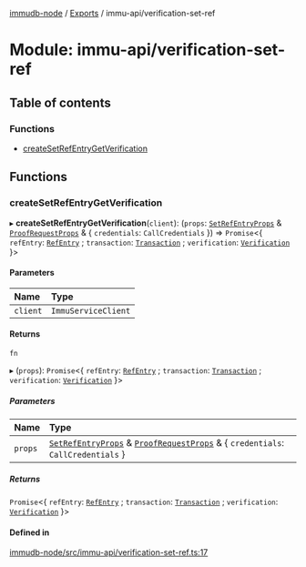 [immudb-node](../README.md) / [Exports](../modules.md) / immu-api/verification-set-ref

# Module: immu-api/verification-set-ref

## Table of contents

### Functions

- [createSetRefEntryGetVerification](immu_api_verification_set_ref.md#createsetrefentrygetverification)

## Functions

### createSetRefEntryGetVerification

▸ **createSetRefEntryGetVerification**(`client`): (`props`: [`SetRefEntryProps`](immu_api_set_ref_entry.md#setrefentryprops) & [`ProofRequestProps`](immu_api_verification_set_val.md#proofrequestprops) & { `credentials`: `CallCredentials`  }) => `Promise`<{ `refEntry`: [`RefEntry`](types_Entry.md#refentry) ; `transaction`: [`Transaction`](types_Transaction.md#transaction) ; `verification`: [`Verification`](types_Verification.md#verification)  }\>

#### Parameters

| Name | Type |
| :------ | :------ |
| `client` | `ImmuServiceClient` |

#### Returns

`fn`

▸ (`props`): `Promise`<{ `refEntry`: [`RefEntry`](types_Entry.md#refentry) ; `transaction`: [`Transaction`](types_Transaction.md#transaction) ; `verification`: [`Verification`](types_Verification.md#verification)  }\>

##### Parameters

| Name | Type |
| :------ | :------ |
| `props` | [`SetRefEntryProps`](immu_api_set_ref_entry.md#setrefentryprops) & [`ProofRequestProps`](immu_api_verification_set_val.md#proofrequestprops) & { `credentials`: `CallCredentials`  } |

##### Returns

`Promise`<{ `refEntry`: [`RefEntry`](types_Entry.md#refentry) ; `transaction`: [`Transaction`](types_Transaction.md#transaction) ; `verification`: [`Verification`](types_Verification.md#verification)  }\>

#### Defined in

[immudb-node/src/immu-api/verification-set-ref.ts:17](https://github.com/user3232/node-immu-db/blob/2e88686/immudb-node/src/immu-api/verification-set-ref.ts#L17)
